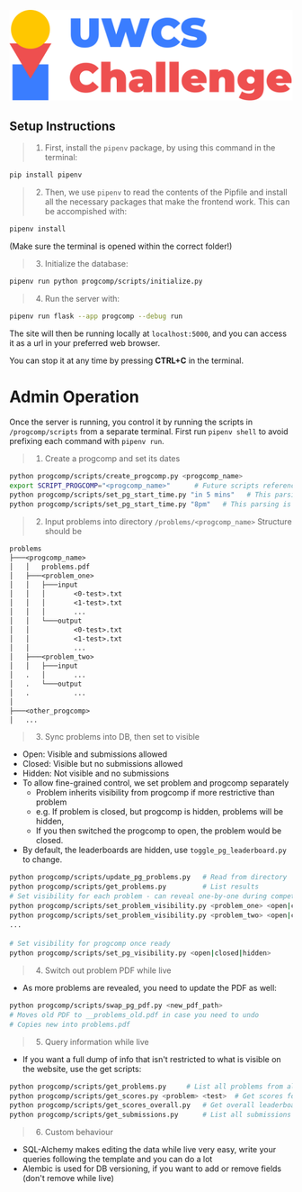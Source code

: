![UWCS Challenge Logo](progcomp/static/challenge_logo.svg)

## Setup Instructions

> 1. First, install the `pipenv` package, by using this command in the terminal:

```sh
pip install pipenv
```

> 2. Then, we use `pipenv` to read the contents of the Pipfile and install all the necessary packages that make the frontend work. This can be accompished with:

```sh
pipenv install
```

(Make sure the terminal is opened within the correct folder!)

> 3. Initialize the database:

```sh
pipenv run python progcomp/scripts/initialize.py
```

> 4. Run the server with:

```sh
pipenv run flask --app progcomp --debug run
```

The site will then be running locally at `localhost:5000`, and you can access it as a url in your preferred web browser.

You can stop it at any time by pressing **CTRL+C** in the terminal.

# Admin Operation

Once the server is running, you control it by running the scripts in `/progcomp/scripts` from a separate terminal. First run `pipenv shell` to avoid prefixing each command with `pipenv run`.

> 1. Create a progcomp and set its dates
```sh
python progcomp/scripts/create_progcomp.py <progcomp_name>
export SCRIPT_PROGCOMP="<progcomp_name>"      # Future scripts reference this env var
python progcomp/scripts/set_pg_start_time.py "in 5 mins"   # This parsing is flexible
python progcomp/scripts/set_pg_start_time.py "8pm"   # This parsing is flexible
```

> 2. Input problems into directory `/problems/<progcomp_name>`
Structure should be

```text
problems
├───<progcomp_name>
│   │   problems.pdf
│   ├───<problem_one>
│   │   ├───input
│   │   │       <0-test>.txt
│   │   │       <1-test>.txt
│   │   │       ...
│   │   └───output
│   │           <0-test>.txt
│   │           <1-test>.txt
│   │           ...
│   ├───<problem_two>
│   │   ├───input
│   .   │       ...
│   .   └───output
│   .           ...
│
├───<other_progcomp>
│   ...

```

> 3. Sync problems into DB, then set to visible
- Open: Visible and submissions allowed
- Closed: Visible but no submissions allowed
- Hidden: Not visible and no submissions
- To allow fine-grained control, we set problem and progcomp separately
    - Problem inherits visibility from progcomp if more restrictive than problem
    - e.g. If problem is closed, but progcomp is hidden, problems will be hidden,
    - If you then switched the progcomp to open, the problem would be closed.
- By default, the leaderboards are hidden, use `toggle_pg_leaderboard.py` to change.
```sh
python progcomp/scripts/update_pg_problems.py   # Read from directory
python progcomp/scripts/get_problems.py         # List results
# Set visibility for each problem - can reveal one-by-one during competition
python progcomp/scripts/set_problem_visibility.py <problem_one> <open|closed|hidden>
python progcomp/scripts/set_problem_visibility.py <problem_two> <open|closed|hidden>
...

# Set visibility for progcomp once ready
python progcomp/scripts/set_pg_visibility.py <open|closed|hidden>
```

> 4. Switch out problem PDF while live
- As more problems are revealed, you need to update the PDF as well:
```sh
python progcomp/scripts/swap_pg_pdf.py <new_pdf_path>
# Moves old PDF to __problems_old.pdf in case you need to undo
# Copies new into problems.pdf
```

> 5. Query information while live
- If you want a full dump of info that isn't restricted to what is visible on the website, use the get scripts:
```sh
python progcomp/scripts/get_problems.py     # List all problems from all progcomps
python progcomp/scripts/get_scores.py <problem> <test>  # Get scores for a specific problem
python progcomp/scripts/get_scores_overall.py   # Get overall leaderboard
python progcomp/scripts/get_submissions.py      # List all submissions
```

> 6. Custom behaviour
- SQL-Alchemy makes editing the data while live very easy, write your queries following the template and you can do a lot
- Alembic is used for DB versioning, if you want to add or remove fields (don't remove while live)
